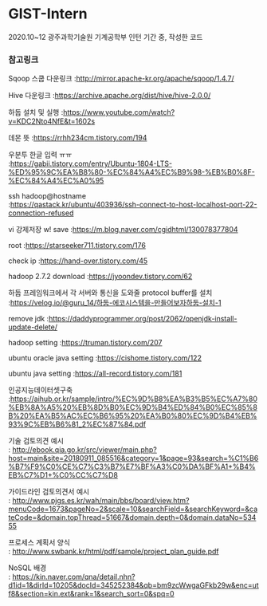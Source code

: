 # GIST-Intern
2020.10~12 광주과학기술원 기계공학부 인턴 기간 중, 작성한 코드

### 참고링크

Sqoop 스쿱 다운링크
:http://mirror.apache-kr.org/apache/sqoop/1.4.7/

Hive 다운링크
:https://archive.apache.org/dist/hive/hive-2.0.0/

하둡 설치 및 실행
:https://www.youtube.com/watch?v=KDC2Nto4NfE&t=1602s

데몬 뜻
:https://rrhh234cm.tistory.com/194

우분투 한글 입력 ㅠㅠ  
:https://gabii.tistory.com/entry/Ubuntu-1804-LTS-%ED%95%9C%EA%B8%80-%EC%84%A4%EC%B9%98-%EB%B0%8F-%EC%84%A4%EC%A0%95

ssh hadoop@hostname  
:https://qastack.kr/ubuntu/403936/ssh-connect-to-host-localhost-port-22-connection-refused

vi 강제저장 w! save
:https://m.blog.naver.com/cgidhtml/130078377804

root 
:https://starseeker711.tistory.com/176

check ip 
:https://hand-over.tistory.com/45

hadoop 2.7.2 download
:https://jyoondev.tistory.com/62

하둡 프레임워크에서 각 서버와 통신을 도와줄 protocol buffer를 설치  
:https://velog.io/@guru_14/하둡-에코시스템을-만들어보자하둡-설치-1

remove jdk
:https://daddyprogrammer.org/post/2062/openjdk-install-update-delete/

hadoop setting
:https://truman.tistory.com/207

ubuntu oracle java setting
:https://cishome.tistory.com/122

ubuntu java setting
:https://all-record.tistory.com/181

인공지능데이터셋구축  
:https://aihub.or.kr/sample/intro/%EC%9D%B8%EA%B3%B5%EC%A7%80%EB%8A%A5%20%EB%8D%B0%EC%9D%B4%ED%84%B0%EC%85%8B%20%EA%B5%AC%EC%B6%95%20%EA%B0%80%EC%9D%B4%EB%93%9C%EB%B6%81_2%EC%87%84.pdf

기술 검토의견 예시  
: http://ebook.qia.go.kr/src/viewer/main.php?host=main&site=20180911_085516&category=1&page=93&search=%C1%B6%B7%F9%C0%CE%C7%C3%B7%E7%BF%A3%C0%DA%BF%A1+%B4%EB%C7%D1+%C0%CC%C7%D8

가이드라인 검토의견서 예시  
: http://www.pjgs.es.kr/wah/main/bbs/board/view.htm?menuCode=1673&pageNo=2&scale=10&searchField=&searchKeyword=&cateCode=&domain.topThread=51667&domain.depth=0&domain.dataNo=53455

프로세스 계획서 양식  
: http://www.swbank.kr/html/pdf/sample/project_plan_guide.pdf

NoSQL 배경  
: https://kin.naver.com/qna/detail.nhn?d1id=1&dirId=10205&docId=345252384&qb=bm9zcWwgaGFkb29w&enc=utf8&section=kin.ext&rank=1&search_sort=0&spq=0
